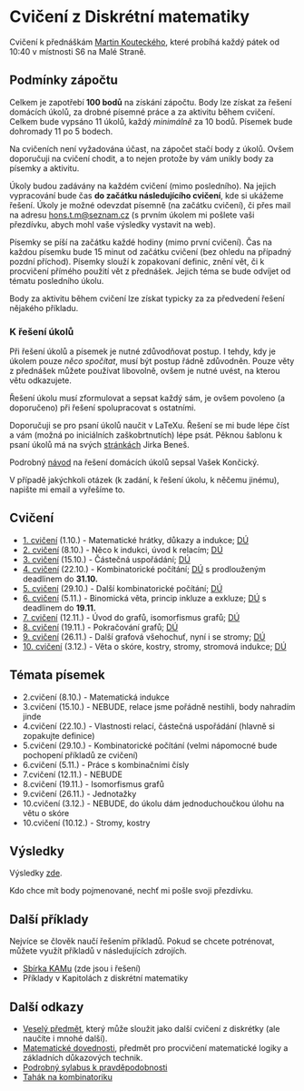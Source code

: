 # Cvičení z Diskrétní matematiky

Cvičení k přednáškám [Martin Kouteckého][koutecky], které probíhá každý pátek od 10:40 v místnosti S6 na Malé Straně.

## Podmínky zápočtu

Celkem je zapotřebí **100 bodů** na získání zápočtu. 
Body lze získat za řešení domácích úkolů, za drobné písemné práce a za aktivitu během cvičení.
Celkem bude vypsáno 11 úkolů, každý *minimálně* za 10 bodů. 
Písemek bude dohromady 11 po 5 bodech.

Na cvičeních není vyžadována účast, na zápočet stačí body z úkolů.
Ovšem doporučuji na cvičení chodit, a to nejen protože by vám unikly body za písemky a aktivitu.

Úkoly budou zadávány na každém cvičení (mimo posledního).
Na jejich vypracování bude čas **do začátku následujícího cvičení**, kde si ukážeme řešení.
Úkoly je možné odevzdat písemně (na začátku cvičení), či přes mail na adresu hons.t.m@seznam.cz (s prvním úkolem mi pošlete vaši přezdívku, abych mohl vaše výsledky vystavit na web).

Písemky se píší na začátku každé hodiny (mimo první cvičení). 
Čas na každou písemku bude 15 minut od začátku cvičení (bez ohledu na případný pozdní příchod).
Písemky slouží k zopakovaní definic, znění vět, či k procvičení přímého použití vět z přednášek.
Jejich téma se bude odvíjet od tématu posledního úkolu.

Body za aktivitu během cvičení lze získat typicky za za předvedení řešení nějakého příkladu.

### K řešení úkolů

Při řešení úkolů a písemek je nutné zdůvodňovat postup.
I tehdy, kdy je úkolem pouze *něco spočítat*, musí být postup řádně zdůvodněn. 
Pouze věty z přednášek můžete používat libovolně, ovšem je nutné uvést, na kterou větu odkazujete.

Řešení úkolu musí zformulovat a sepsat každý sám, je ovšem povoleno (a doporučeno) při řešení spolupracovat s ostatními.

Doporučuji se pro psaní úkolů naučit v LaTeXu.
Řešení se mi bude lépe číst a vám (možná po iniciálních zaškobrtnutích) lépe psát.
Pěknou šablonu k psaní úkolů má na svých [stránkách][latex_sablona] Jirka Beneš.  

Podrobný [návod][ukoly_navod] na řešení domácích úkolů sepsal Vašek Končický.

V případě jakýchkoli otázek (k zadání, k řešení úkolu, k něčemu jinému), napište mi email a vyřešíme to.

## Cvičení

* [1. cvičení][1cv] (1.10.) - Matematické hrátky, důkazy a indukce; [DÚ][1du]
* [2. cvičení][2cv] (8.10.) - Něco k indukci, úvod k relacím; [DÚ][2du]
* [3. cvičení][3cv] (15.10.) - Částečná uspořádání; [DÚ][3du]
* [4. cvičení][4cv] (22.10.) - Kombinatorické počítání; [DÚ][4du] s prodlouženým deadlinem do **31.10.**
* [5. cvičení][5cv] (29.10.) - Další kombinatorické počítání; [DÚ][5du]
* [6. cvičení][6cv] (5.11.) - Binomická věta, princip inkluze a exkluze; [DÚ][6du] s deadlinem do **19.11.**
* [7. cvičení][7cv] (12.11.) - Úvod do grafů, isomorfismus grafů; [DÚ][7du]
* [8. cvičení][8cv] (19.11.) - Pokračování grafů; [DÚ][8du]
* [9. cvičení][9cv] (26.11.) - Další grafová všehochuť, nyní i se stromy; [DÚ][9du]
* [10. cvičení][10cv] (3.12.) - Věta o skóre, kostry, stromy, stromová indukce; [DÚ][10du]

[1cv]: https://github.com/Thrayld/NDMI002/blob/main/1cv.pdf
[1du]: https://github.com/Thrayld/NDMI002/blob/main/1du.pdf
[2cv]: https://github.com/Thrayld/NDMI002/blob/main/2cv.pdf
[2du]: https://github.com/Thrayld/NDMI002/blob/main/2du.pdf
[3cv]: https://github.com/Thrayld/NDMI002/blob/main/3cv.pdf
[3du]: https://github.com/Thrayld/NDMI002/blob/main/3du.pdf
[4cv]: https://github.com/Thrayld/NDMI002/blob/main/4cv.pdf
[4du]: https://github.com/Thrayld/NDMI002/blob/main/4du.pdf
[5cv]: https://github.com/Thrayld/NDMI002/blob/main/5cv.pdf
[5du]: https://github.com/Thrayld/NDMI002/blob/main/5du.pdf
[6cv]: https://github.com/Thrayld/NDMI002/blob/main/6cv.pdf
[6du]: https://github.com/Thrayld/NDMI002/blob/main/6du.pdf
[7cv]: https://github.com/Thrayld/NDMI002/blob/main/7cv.pdf
[7du]: https://github.com/Thrayld/NDMI002/blob/main/7du.pdf
[8cv]: https://github.com/Thrayld/NDMI002/blob/main/8cv.pdf
[8du]: https://github.com/Thrayld/NDMI002/blob/main/8du.pdf
[9cv]: https://github.com/Thrayld/NDMI002/blob/main/9cv.pdf
[9du]: https://github.com/Thrayld/NDMI002/blob/main/9du.pdf
[10cv]: https://github.com/Thrayld/NDMI002/blob/main/9cv.pdf
[10du]: https://github.com/Thrayld/NDMI002/blob/main/9du.pdf

## Témata písemek

* 2.cvičení (8.10.) - Matematická indukce
* 3.cvičení (15.10.) - NEBUDE, relace jsme pořádně nestihli, body nahradím jinde
* 4.cvičení (22.10.) - Vlastnosti relací, částečná uspořádání (hlavně si zopakujte definice)
* 5.cvičení (29.10.) - Kombinatorické počítání (velmi nápomocné bude pochopení příkladů ze cvičení)
* 6.cvičení (5.11.) - Práce s kombinačními čísly
* 7.cvičení (12.11.) - NEBUDE
* 8.cvičení (19.11.) - Isomorfismus grafů
* 9.cvičení (26.11.) - Jednotažky
* 10.cvičení (3.12.) - NEBUDE, do úkolu dám jednoduchoučkou úlohu na větu o skóre
* 10.cvičení (10.12.) - Stromy, kostry

## Výsledky

Výsledky [zde][vysledky].

Kdo chce mít body pojmenované, nechť mi pošle svoji přezdívku.

[vysledky]: https://github.com/Thrayld/NDMI002/blob/main/vysledky.csv

## Další příklady

Nejvíce se člověk naučí řešením příkladů.
Pokud se chcete potrénovat, můžete využít příkladů v následujících zdrojích.

* [Sbírka KAMu][kam_sbirka] (zde jsou i řešení)
* Příklady v Kapitolách z diskrétní matematiky

## Další odkazy

* [Veselý předmět][ips], který může sloužit jako další cvičení z diskrétky (ale naučíte i mnohé další).
* [Matematické dovednosti][dovednosti], předmět pro procvičení matematické logiky a základních důkazových technik.
* [Podrobný sylabus k pravděpodobnosti][pst_sylabus]
* [Tahák na kombinatoriku][komb_tahák]

[koutecky]: https://research.koutecky.name/db/teaching:dm2122_prednaska
[latex_sablona]: https://jiribenes.com/teaching/dm2122/
[ukoly_navod]: https://kam.mff.cuni.cz/~koncicky/vyuka/jak_resit/
[kam_sbirka]: http://matematika.reseneulohy.cz/cs
[ips]: https://mj.ucw.cz/vyuka/2122/ips/
[dovednosti]: https://is.cuni.cz/studium/predmety/index.php?do=predmet&kod=NMAI069
[pst_sylabus]: https://mj.ucw.cz/vyuka/1920/dm/dm-prob-2pp.pdf
[komb_tahák]: https://mj.ucw.cz/papers/komb-tahak.pdf
